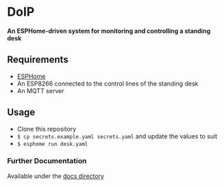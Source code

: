 # DoIP

**An ESPHome-driven system for monitoring and controlling a standing desk**

## Requirements

- [ESPHome](https://esphome.io/)
- An ESP8266 connected to the control lines of the standing desk
- An MQTT server

## Usage

- Clone this repository
- `$ cp secrets.example.yaml secrets.yaml` and update the values to suit
- `$ esphome run desk.yaml`

### Further Documentation

Available under the [docs directory](doc/)
